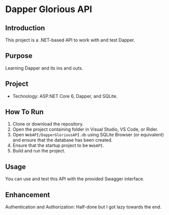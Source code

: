 # Dapper Glorious API
## Introduction
This project is a .NET-based API to work with and test Dapper.
## Purpose
Learning Dapper and its ins and outs.
## Project
- Technology: ASP.NET Core 6, Dapper, and SQLite.
## How To Run
1. Clone or download the repository.
2. Open the project containing folder in Visual Studio, VS Code, or Rider.
3. Open `WebAPI/DapperGloriousAPI.db` using SQLite Browser (or equivalent) and ensure that the database has been created.
4. Ensure that the startup project to be `WebAPI`.
5. Build and run the project.

## Usage
You can use and test this API with the provided Swagger interface.

## Enhancement
Authentication and Authorization: Half-done but I got lazy towards the end.
